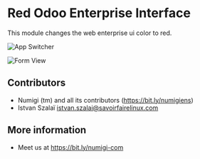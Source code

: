 # Red Odoo Enterprise Interface

This module changes the web enterprise ui color to red.

![App Switcher](/static/src/img/app_switcher.png?raw=true)

![Form View](/static/src/img/form_view.png?raw=true)

Contributors
------------
* Numigi (tm) and all its contributors (https://bit.ly/numigiens)
* Istvan Szalaï <istvan.szalai@savoirfairelinux.com>

More information
----------------
* Meet us at https://bit.ly/numigi-com
